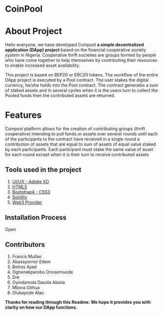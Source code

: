 # CoinPool
# About Project
Hello everyone, we have developed Coinpool **a simple decentralized application (DApp) project** based on the financial cooperative society system in Nigeria. Cooperative thrift societies are groups formed by people who have come together to help themselves by contributing their resources to enable increased asset availability. 

This project is based on BEP20 or ERC20 tokens. The workflow of the entire DApp project is executed by a Pool contract. The user stakes the digital currency, he/she holds into the Pool contract. The contract generates a sum of staked assets and in several cycles when it is the users turn to collect the Pooled funds then the contributed assets are returned.

# Features
Coinpool platform allows for the creation of contributing groups (thrift cooperative) intending to pull funds or assets over several rounds until each of the participants to the contract have received in a single round a contribution of assets that are equal to sum of assets of equal value staked by each participants. Each participant must stake the same value of asset for each round except when it is their turn to receive contributed assets


## Tools used in the project
1. [UI/UX - Adobe XD](https://www.adobe.com/products/xd.html)
2. [HTML5](https://dev.w3.org/html5/spec-LC/)
3. [Bootstrap4 - CSS3](https://getbootstrap.com/)
4. [Solidity](https://soliditylang.org/)
5. [Web3 Provider](https://docs.walletconnect.org/quick-start/dapps/web3-provider) 


## Installation Process
Open 




## Contributors 
1. Francis Mullan
2. Abassyornor Edem
3. Botros Ayad
4. Oghenekparobo Onosemuode
5. Dre
6. Oyindamola Dasola Abiola
7. Mbora Githua
8. Olukayode Alao


<p><strong> Thanks for reading through this Readme. We hope it provides you with clarity on how our DApp functions.</strong></p>


